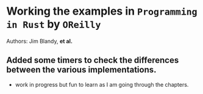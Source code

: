 # Working the examples in `Programming in Rust` by `OReilly`
Authors: Jim Blandy, __et al.__

## Added some timers to check the differences between the various implementations.

* work in progress but fun to learn as I am going through the chapters.
